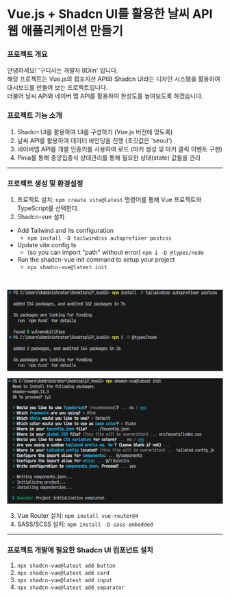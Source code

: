 # Vue.js + Shadcn UI를 활용한 날씨 API 웹 애플리케이션 만들기

### 프로젝트 개요

안녕하세요! '구디사는 개발자 9Diin' 입니다. <br />
해당 프로젝트는 Vue.js의 컴포지션 API와 Shadcn UI라는 디자인 시스템을 활용하여 대시보드를 만들어 보는 프로젝트입니다. <br />
더불어 날씨 API와 네이버 맵 API를 활용하여 완성도를 높여보도록 하겠습니다.

### 프로젝트 기능 소개

1. Shadcn UI를 활용하여 UI를 구성하기 (Vue.js 버전에 맞도록)
2. 날씨 API를 활용하여 데이터 바인딩을 진행 (초깃값은 'seoul')
3. 네이버맵 API를 개별 인증키를 사용하여 로드 (마커 생성 및 마커 클릭 이벤트 구현)
4. Pinia를 통해 중앙집중식 상태관리를 통해 필요한 상태(state) 값들을 관리

---

### 프로젝트 생성 및 환경설정

1. 프로젝트 설치: `npm create vite@latest` 명령어를 통해 Vue 프로젝트와 TypeScript를 선택한다.
2. Shadcn-vue 설치

-   Add Tailwind and its configuration
    -   `npm install -D tailwindcss autoprefixer postcss`
-   Update vite.config.ts
    -   (so you can import "path" without error) `npm i -D @types/node`
-   Run the shadcn-vue init command to setup your project
    -   `npx shadcn-vue@latest init`

<br />

![터미널 설치 이미지](public/assets/images/install-01.png) <br />

![터미널 설치 이미지](public/assets/images/install-02.png)

3. Vue Router 설치: `npm install vue-router@4`
4. SASS/SCSS 설치: `npm install -D sass-embedded`

---

### 프로젝트 개발에 필요한 Shadcn UI 컴포넌트 설치

1. `npx shadcn-vue@latest add button`
2. `npx shadcn-vue@latest add card`
3. `npx shadcn-vue@latest add input`
4. `npx shadcn-vue@latest add separator`
